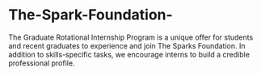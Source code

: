 # The-Spark-Foundation-
The Graduate Rotational Internship Program is a unique offer for students and recent graduates to experience and join The Sparks Foundation. In addition to skills-specific tasks, we encourage interns to build a credible professional profile.
